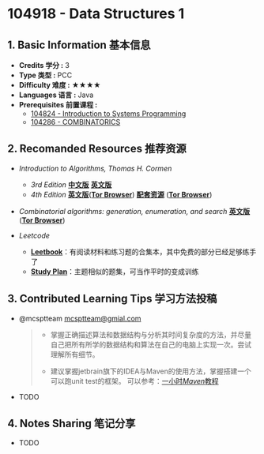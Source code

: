 # 104918 - Data Structures 1

## 1. Basic Information 基本信息

-   **Credits 学分 :** 3
-   **Type 类型 :** PCC
-   **Difficulty 难度 :** ★★★★
-   **Languages 语言 :** Java
-   **Prerequisites 前置课程 :** 
    -   [104824 - Introduction to Systems Programming](../prog-languages/intro-sys.md)
    -   [104286 - COMBINATORICS](../../../math/remarks/discrete/combi.md)


## 2. Recomanded Resources 推荐资源

-   *Introduction to Algorithms, Thomas H. Cormen* 
    -   *3rd Edition* [**中文版**](https://z-library.sk/book/119017157/5b41f2/算法导论原书第3版.html) [**英文版**](https://z-library.sk/book/5372131/011ff5/introduction-to-algorithms-third-edition-with-a-complete-bookmark.html?dsource=recommend)
    -   *4th Edition* [**英文版**](http://bookszlibb74ugqojhzhg2a63w5i2atv5bqarulgczawnbmsb6s6qead.onion/book/24579828/a10200/introduction-to-algorithms.html)([**Tor Browser**](https://www.torproject.org/zh-CN/download/)) [**配套资源**](http://bookszlibb74ugqojhzhg2a63w5i2atv5bqarulgczawnbmsb6s6qead.onion/book/23586646/08e20e/introduction-to-algorithms-fourth-edition-ed-4th-instructor-res-n-1-of-3-lectures-and-solution.html) ([**Tor Browser**](https://www.torproject.org/zh-CN/download/))
-   *Combinatorial algorithms: generation, enumeration, and search* [**英文版**](http://bookszlibb74ugqojhzhg2a63w5i2atv5bqarulgczawnbmsb6s6qead.onion/book/10334380/7795de/combinatorial-algorithms-generation-enumeration-and-search.html)([**Tor Browser**](https://www.torproject.org/zh-CN/download/))

-   *Leetcode*
    -   [**Leetbook**](https://leetcode.cn/leetbook/)：有阅读材料和练习题的合集本，其中免费的部分已经足够练手了
    -   [**Study Plan**](https://leetcode.cn/studyplan/)：主题相似的题集，可当作平时的变成训练

## 3. Contributed Learning Tips 学习方法投稿

-   @mcsptteam <mcsptteam@gmial.com>

    >   -   掌握正确描述算法和数据结构与分析其时间复杂度的方法，并尽量自己把所有所学的数据结构和算法在自己的电脑上实现一次。尝试理解所有细节。
    >
    >   -   建议掌握jetbrain旗下的IDEA与Maven的使用方法，掌握搭建一个可以跑unit test的框架。
    >       可以参考：[一小时*Maven*教程](https://www.bilibili.com/video/BV1uApMeWErY/?spm_id_from=333.337.search-card.all.click)

-   TODO

## 4. Notes Sharing 笔记分享

-   TODO
